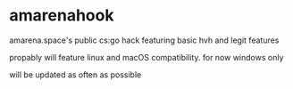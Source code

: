 # amarenahook
amarena.space's public cs:go hack
featuring basic hvh and legit features

propably will feature linux and macOS compatibility. for now windows only

will be updated as often as possible

